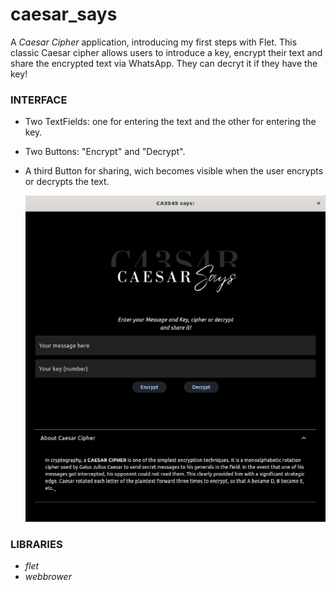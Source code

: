 # caesar_says
A _Caesar Cipher_ application, introducing my first steps with Flet. This classic Caesar cipher allows users to introduce a key, encrypt their text and share the encrypted text via WhatsApp. They can decryt it if they have the key!

### INTERFACE
  * Two TextFields: one for entering the text and the other for entering the key.
  * Two Buttons: "Encrypt" and "Decrypt".
  * A third Button for sharing, wich becomes visible when the user encrypts or decrypts the text.

    ![Screen shot](img/screen.png)

### LIBRARIES
* _flet_
* _webbrower_
